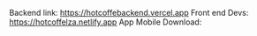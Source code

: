 Backend link: https://hotcoffebackend.vercel.app
Front end Devs: https://hotcoffelza.netlify.app
App Mobile Download: 
